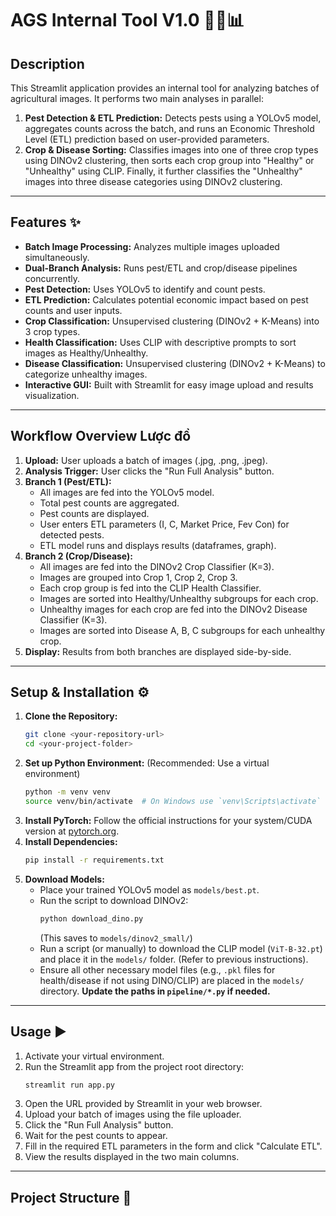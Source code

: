 # AGS Internal Tool V1.0 🌿🐜📊

## Description

This Streamlit application provides an internal tool for analyzing batches of agricultural images. It performs two main analyses in parallel:
1.  **Pest Detection & ETL Prediction:** Detects pests using a YOLOv5 model, aggregates counts across the batch, and runs an Economic Threshold Level (ETL) prediction based on user-provided parameters.
2.  **Crop & Disease Sorting:** Classifies images into one of three crop types using DINOv2 clustering, then sorts each crop group into "Healthy" or "Unhealthy" using CLIP. Finally, it further classifies the "Unhealthy" images into three disease categories using DINOv2 clustering.

---

## Features ✨

* **Batch Image Processing:** Analyzes multiple images uploaded simultaneously.
* **Dual-Branch Analysis:** Runs pest/ETL and crop/disease pipelines concurrently.
* **Pest Detection:** Uses YOLOv5 to identify and count pests.
* **ETL Prediction:** Calculates potential economic impact based on pest counts and user inputs.
* **Crop Classification:** Unsupervised clustering (DINOv2 + K-Means) into 3 crop types.
* **Health Classification:** Uses CLIP with descriptive prompts to sort images as Healthy/Unhealthy.
* **Disease Classification:** Unsupervised clustering (DINOv2 + K-Means) to categorize unhealthy images.
* **Interactive GUI:** Built with Streamlit for easy image upload and results visualization.

---

## Workflow Overview  Lược đồ

1.  **Upload:** User uploads a batch of images (.jpg, .png, .jpeg).
2.  **Analysis Trigger:** User clicks the "Run Full Analysis" button.
3.  **Branch 1 (Pest/ETL):**
    * All images are fed into the YOLOv5 model.
    * Total pest counts are aggregated.
    * Pest counts are displayed.
    * User enters ETL parameters (I, C, Market Price, Fev Con) for detected pests.
    * ETL model runs and displays results (dataframes, graph).
4.  **Branch 2 (Crop/Disease):**
    * All images are fed into the DINOv2 Crop Classifier (K=3).
    * Images are grouped into Crop 1, Crop 2, Crop 3.
    * Each crop group is fed into the CLIP Health Classifier.
    * Images are sorted into Healthy/Unhealthy subgroups for each crop.
    * Unhealthy images for each crop are fed into the DINOv2 Disease Classifier (K=3).
    * Images are sorted into Disease A, B, C subgroups for each unhealthy crop.
5.  **Display:** Results from both branches are displayed side-by-side.

---

## Setup & Installation ⚙️

1.  **Clone the Repository:**
    ```bash
    git clone <your-repository-url>
    cd <your-project-folder>
    ```
2.  **Set up Python Environment:** (Recommended: Use a virtual environment)
    ```bash
    python -m venv venv
    source venv/bin/activate  # On Windows use `venv\Scripts\activate`
    ```
3.  **Install PyTorch:** Follow the official instructions for your system/CUDA version at [pytorch.org](https://pytorch.org/).
4.  **Install Dependencies:**
    ```bash
    pip install -r requirements.txt
    ```
5.  **Download Models:**
    * Place your trained YOLOv5 model as `models/best.pt`.
    * Run the script to download DINOv2:
        ```bash
        python download_dino.py
        ```
        (This saves to `models/dinov2_small/`)
    * Run a script (or manually) to download the CLIP model (`ViT-B-32.pt`) and place it in the `models/` folder. (Refer to previous instructions).
    * Ensure all other necessary model files (e.g., `.pkl` files for health/disease if not using DINO/CLIP) are placed in the `models/` directory. **Update the paths in `pipeline/*.py` if needed.**

---

## Usage ▶️

1.  Activate your virtual environment.
2.  Run the Streamlit app from the project root directory:
    ```bash
    streamlit run app.py
    ```
3.  Open the URL provided by Streamlit in your web browser.
4.  Upload your batch of images using the file uploader.
5.  Click the "Run Full Analysis" button.
6.  Wait for the pest counts to appear.
7.  Fill in the required ETL parameters in the form and click "Calculate ETL".
8.  View the results displayed in the two main columns.

---

## Project Structure 📁